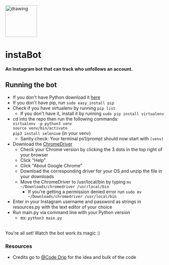 <div><img src="https://upload.wikimedia.org/wikipedia/commons/thumb/e/e7/Instagram_logo_2016.svg/1200px-Instagram_logo_2016.svg.png" alt="drawing" width="100"/>

# instaBot 
**An Instagram bot that can track who unfollows an account.**


## Running the bot
- If you don't have Python download it [here](https://www.python.org/downloads/)
- If you don't have pip, run `sudo easy_install pip`
- Check if you have virtualenv by running `pip list`
  - If you don't have it, install it by running `sudo pip install virtualenv`
- cd into the repo then run the following commands: <br/>
`virtualenv -p python3 venv` <br/>
`source venv/bin/activate` <br/>
`pip3 install selenium` (in your venv)
  - Sanity check: Your terminal ps1/prompt should now start with `(venv)`
- Download the [ChromeDriver](https://chromedriver.chromium.org/downloads)
  - Check your Chrome version by clicking the 3 dots in the top right of your browser 
  - Click "Help"
  - Click "About Google Chrome"
  - Download the corresponding driver for your OS and unzip the file in your downloads
  - Move the ChromeDriver to /usr/local/bin by typing `mv ~/Downloads/chromedriver /usr/local/bin`
    - If you're getting a permission denied error run `sudo mv ~/Downloads/chromedriver /usr/local/bin`
- Enter in your Instagram username and password as strings in resources.py with the text editor of your choice
- Run main.py via command line with your Python version
  - ex: `python3 main.py` <br/>
  <br/>
You're all set! Watch the bot work its magic :)

### Resources
  - Credits go to [@Code Drip](https://www.youtube.com/watch?v=d2GBO_QjRlo&) for the idea and bulk of the code
